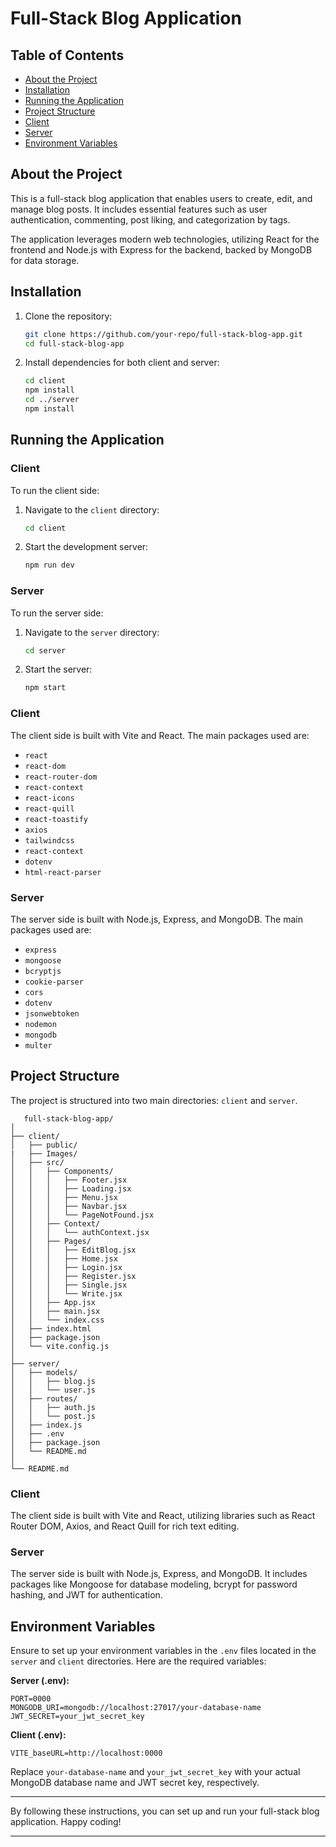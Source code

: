 # Full-Stack Blog Application

## Table of Contents

- [About the Project](#about-the-project)
- [Installation](#installation)
- [Running the Application](#running-the-application)
- [Project Structure](#project-structure)
- [Client](#client)
- [Server](#server)
- [Environment Variables](#environment-variables)

## About the Project

This is a full-stack blog application that enables users to create, edit, and manage blog posts. It includes essential features such as user authentication, commenting, post liking, and categorization by tags.

The application leverages modern web technologies, utilizing React for the frontend and Node.js with Express for the backend, backed by MongoDB for data storage.

## Installation

1. Clone the repository:

   ```bash
   git clone https://github.com/your-repo/full-stack-blog-app.git
   cd full-stack-blog-app
   ```

2. Install dependencies for both client and server:

   ```bash
   cd client
   npm install
   cd ../server
   npm install
   ```

## Running the Application

### Client

To run the client side:

1. Navigate to the `client` directory:

   ```bash
   cd client
   ```

2. Start the development server:

   ```bash
   npm run dev
   ```

### Server

To run the server side:

1. Navigate to the `server` directory:

   ```bash
   cd server
   ```

2. Start the server:

   ```bash
   npm start
   ```


### Client

The client side is built with Vite and React. The main packages used are:

- `react`
- `react-dom`
- `react-router-dom`
- `react-context`
- `react-icons`
- `react-quill`
- `react-toastify`
- `axios`
- `tailwindcss`
- `react-context`
- `dotenv`
- `html-react-parser`

### Server

The server side is built with Node.js, Express, and MongoDB. The main packages used are:

- `express`
- `mongoose`
- `bcryptjs`
- `cookie-parser`
- `cors`
- `dotenv`
- `jsonwebtoken`
- `nodemon`
- `mongodb`
- `multer`


## Project Structure

The project is structured into two main directories: `client` and `server`.
   
```
   full-stack-blog-app/
│
├── client/
│   ├── public/
|   ├── Images/
│   ├── src/
│   │   ├── Components/
│   │   │   ├── Footer.jsx
│   │   │   ├── Loading.jsx
│   │   │   ├── Menu.jsx
│   │   │   ├── Navbar.jsx
│   │   │   └── PageNotFound.jsx
│   │   ├── Context/
│   │   │   └── authContext.jsx
│   │   ├── Pages/
│   │   │   ├── EditBlog.jsx
│   │   │   ├── Home.jsx
│   │   │   ├── Login.jsx
│   │   │   ├── Register.jsx
│   │   │   ├── Single.jsx
│   │   │   └── Write.jsx
│   │   ├── App.jsx
│   │   ├── main.jsx
│   │   └── index.css
│   ├── index.html
│   ├── package.json
│   └── vite.config.js
│
├── server/
│   ├── models/
│   │   ├── blog.js
│   │   └── user.js
│   ├── routes/
│   │   ├── auth.js
│   │   └── post.js
│   ├── index.js
│   ├── .env
│   ├── package.json
│   └── README.md
│
└── README.md
```

### Client

The client side is built with Vite and React, utilizing libraries such as React Router DOM, Axios, and React Quill for rich text editing.

### Server

The server side is built with Node.js, Express, and MongoDB. It includes packages like Mongoose for database modeling, bcrypt for password hashing, and JWT for authentication.

## Environment Variables

Ensure to set up your environment variables in the `.env` files located in the `server` and `client` directories. Here are the required variables:

**Server (.env):**

```plaintext
PORT=0000
MONGODB_URI=mongodb://localhost:27017/your-database-name
JWT_SECRET=your_jwt_secret_key
```

**Client (.env):**

```plaintext
VITE_baseURL=http://localhost:0000
```

Replace `your-database-name` and `your_jwt_secret_key` with your actual MongoDB database name and JWT secret key, respectively.

---

By following these instructions, you can set up and run your full-stack blog application. Happy coding!

---
